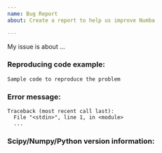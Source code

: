 ```yaml
---
name: Bug Report
about: Create a report to help us improve Numba

---
```


<!-- 
Thank you for taking the time to file a bug report. 
Please fill in the fields below, deleting the sections that 
don't apply to your issue. You can view the final output
by clicking the preview button above.
Note: This is a comment, and won't appear in the output.
-->

My issue is about ...

### Reproducing code example:
<!-- 
If you place your code between the triple backticks below, 
it will be rendered as a code block. 
-->

```
Sample code to reproduce the problem
```

### Error message:
<!-- If any, paste the *full* error message inside a code block
as above (starting from line Traceback)
-->

```
Traceback (most recent call last):
  File "<stdin>", line 1, in <module>
  ...
```

### Scipy/Numpy/Python version information:
<!-- You can simply run the following and paste the result in a code block
```
import sys, scipy, numpy; print(scipy.__version__, numpy.__version__, sys.version_info)
```
-->